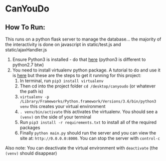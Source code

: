 # CanYouDo

## How To Run:

This runs on a python flask server to manage the database... the majority of the interactivity is done on javascript in static/test.js and static/ajaxHandler.js

1. Ensure Python3 is installed - do that [here](https://www.python.org/downloads/) (python3 is different to python2.7 btw)
2. You need to install virtualenv python package. A tutorial to do and use it is [here](http://docs.python-guide.org/en/latest/dev/virtualenvs/) but these are the steps to get it running for this project:
	1. In terminal, run `pip3 install virtualenv`
	2. Then cd into the project folder `cd /desktop/canyoudo` (or whatever the path is)
	3. `virtualenv -p /Library/Frameworks/Python.framework/Versions/3.6/bin/python3 venv` this creates your virtual environment
	4. `. venv/bin/activate` this activates the virtualenv. You should see a `(venv)` on the side of your terminal
	5. Run `pip3 install -r requirements.txt` to install all of the required packages
	6. Finally `python main.py` should run the server and you can view the site at: `http://0.0.0.0:8000`. You can stop the server with `control-c`

Also note: You can deactivate the virtual environment with `deactivate` (the `(venv)` should disappear)
